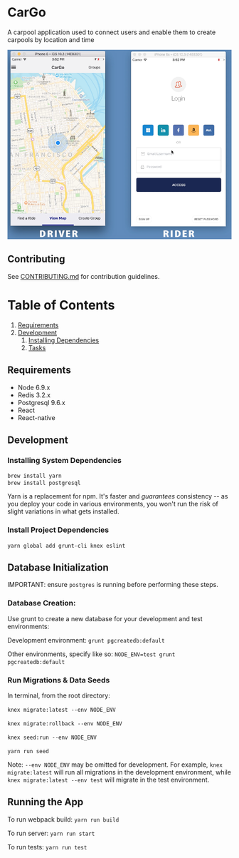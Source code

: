 # CarGo

A carpool application used to connect users and enable them to create carpools by location and time

![screenshot](./cargo.png)

## Contributing

See [CONTRIBUTING.md](CONTRIBUTING.md) for contribution guidelines.

# Table of Contents

1. [Requirements](#requirements)
2. [Development](#development)
    1. [Installing Dependencies](#installing-dependencies)
    1. [Tasks](#tasks)

## Requirements

- Node 6.9.x
- Redis 3.2.x
- Postgresql 9.6.x
- React
- React-native

## Development

### Installing System Dependencies

```
brew install yarn
brew install postgresql
```

Yarn is a replacement for npm. It's faster and *guarantees* consistency -- as you deploy your code in various environments, you won't run the risk of slight variations in what gets installed.

### Install Project Dependencies

```
yarn global add grunt-cli knex eslint
```

## Database Initialization

IMPORTANT: ensure `postgres` is running before performing these steps.

### Database Creation:

Use grunt to create a new database for your development and test environments:

Development environment: `grunt pgcreatedb:default`

Other environments, specify like so: `NODE_ENV=test grunt pgcreatedb:default`

### Run Migrations & Data Seeds

In terminal, from the root directory:

`knex migrate:latest --env NODE_ENV`

`knex migrate:rollback --env NODE_ENV`

`knex seed:run --env NODE_ENV`

`yarn run seed`

Note: `--env NODE_ENV` may be omitted for development. For example, `knex migrate:latest` will run all migrations in the development environment, while `knex migrate:latest --env test` will migrate in the test environment.

## Running the App

To run webpack build: `yarn run build`

To run server: `yarn run start`

To run tests: `yarn run test`


